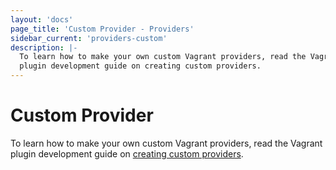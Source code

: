 ```yaml
---
layout: 'docs'
page_title: 'Custom Provider - Providers'
sidebar_current: 'providers-custom'
description: |-
  To learn how to make your own custom Vagrant providers, read the Vagrant
  plugin development guide on creating custom providers.
---
```


# Custom Provider

To learn how to make your own custom Vagrant providers, read the Vagrant plugin
development guide on [creating custom providers](/docs/plugins/providers.html).
